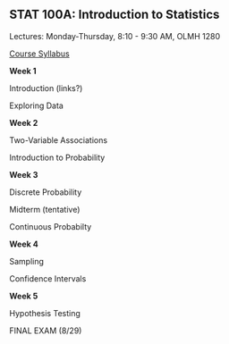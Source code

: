 ## STAT 100A: Introduction to Statistics
Lectures: Monday-Thursday, 8:10 - 9:30 AM, OLMH 1280

[Course Syllabus](syllabus.pdf)

**Week 1**

Introduction (links?)

Exploring Data

**Week 2**

Two-Variable Associations

Introduction to Probability

**Week 3**

Discrete Probability

Midterm (tentative)

Continuous Probabilty

**Week 4**

Sampling

Confidence Intervals

**Week 5**

Hypothesis Testing

FINAL EXAM (8/29)
